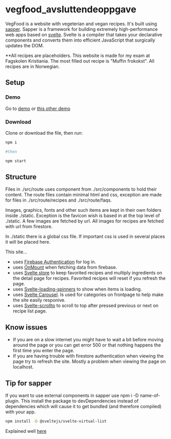 # vegfood_avsluttendeoppgave
 
VegFood is a website with vegeterian and vegan recipes. It's  built using <a href="https://sapper.svelte.dev/">sapper</a>. Sapper is a framework for building extremely high-performance web apps based on <a href="https://svelte.dev//">svelte</a>. Svelte is a compiler that takes your declarative components and converts them into efficient JavaScript that surgically updates the DOM.

**All recipes are placeholders. This website is made for my exam at Fagskolen Kristiania. The most filled out recipe is "Muffin frokokst". All recipes are in Norwegian.


## Setup

### Demo
Go to <a href="https://vegfood-avsluttendeoppgave.now.sh/">demo</a> or <a href="https://vegfood-avsluttendeoppgave.now.sh/">this other demo</a>


### Download
Clone or download the file, then run:
```bash
npm i

#then

npm start
```


## Structure

Files in ./src/route uses component from ./src/components to hold their content. The route files contain minimal html and css, exception are made for files in ./src/route/recipes and ./src/route/faqs.

Images, graphics, fonts and other such items are kept in their own folders inside ./static. Exception is the favicon wish is based in at the top level of ./static. A few images are fetched by url. All images for recipes are fetched with url from firestore.

In ./static there is a global css file. If important css is used in several places it will be placed here.

This site...
- uses <a href="https://firebase.google.com/docs/auth">Firebase Authentication</a> for log in.
- uses <a href="https://svelte.dev/docs#onMount">OnMount</a> when fetching data from firebase.
- uses <a href="https://svelte.dev/docs#svelte_store">Svelte store</a> to keep favorited recipes and multiply ingredients on the detail page for recipes. Favorited recipes will reset if you refresh the page.
- uses <a href="https://github.com/Schum123/svelte-loading-spinners#svelte-loading-spinners">Svelte-loading-spinners</a> to show when items is loading.
- uses <a href="https://github.com/beyonk-adventures/svelte-carousel#svelte-carousel">Svelte Carousel</a>. Is used for categories on frontpage to help make the site easily responive.
- uses <a href="https://www.npmjs.com/package/svelte-scrollto">Svelte-scrollto</a> to scroll to top after pressed previous or next on recipe list page.


## Know issues

- If you are on a slow internet you might have to wait a bit before moving around the page or you can get error 500 or that nothing happens the first time you enter the page.
- If you are having trouble with firestore authentication when viewing the page try to refresh the site. Mostly a problem when viewing the page on localhost.


## Tip for sapper

If you want to use external components in sapper use npm i -D name-of-plugin. This install the package to devDependencies instead of dependencies which will cause it to get bundled (and therefore compiled) with your app. 

```bash
npm install -D @sveltejs/svelte-virtual-list
```

Explained well <a href="https://github.com/sveltejs/sapper-template#using-external-components">here</a>
